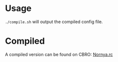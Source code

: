 # Usage
`./compile.sh` will output the compiled config file.

# Compiled
A compiled version can be found on CBRO: [Nornya.rc](http://crawl.berotato.org/crawl/rcfiles/crawl-git/Nornya.rc)
